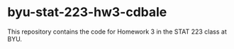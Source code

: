 # byu-stat-223-hw3-cdbale

This repository contains the code for Homework 3 in the STAT 223 class at BYU.
